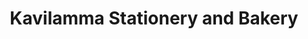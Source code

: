 ---
title: "Kavilamma Stationery and Bakery"
url: /madappally/kavilamma-stationery-and-bakery/
shop: Dorfladen
---